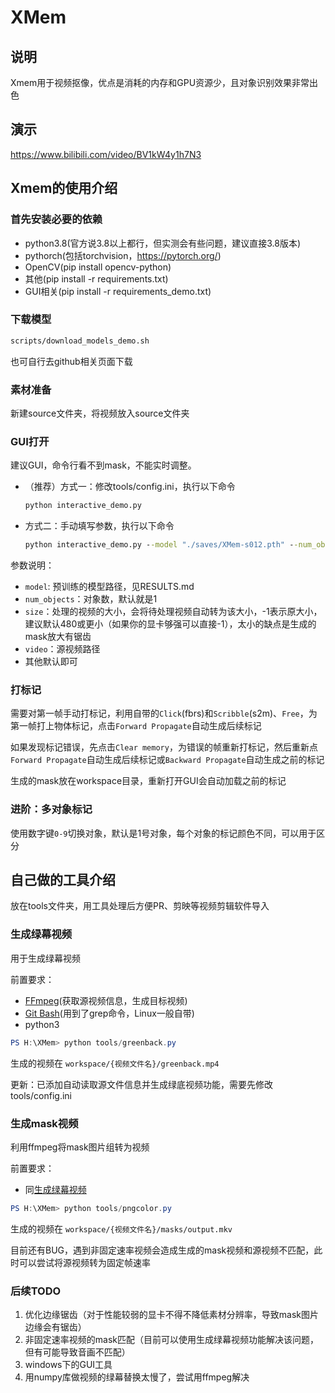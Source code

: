 # XMem

## 说明

Xmem用于视频抠像，优点是消耗的内存和GPU资源少，且对象识别效果非常出色

## 演示

<https://www.bilibili.com/video/BV1kW4y1h7N3>

## Xmem的使用介绍

### 首先安装必要的依赖

- python3.8(官方说3.8以上都行，但实测会有些问题，建议直接3.8版本)
- pythorch(包括torchvision，<https://pytorch.org/>)
- OpenCV(pip install opencv-python)
- 其他(pip install -r requirements.txt)
- GUI相关(pip install -r requirements_demo.txt)

### 下载模型

```cmd
scripts/download_models_demo.sh
```

也可自行去github相关页面下载

### 素材准备

新建source文件夹，将视频放入source文件夹

### GUI打开

建议GUI，命令行看不到mask，不能实时调整。

- （推荐）方式一：修改tools/config.ini，执行以下命令

    ```cmd
    python interactive_demo.py
    ```

- 方式二：手动填写参数，执行以下命令

    ```cmd
    python interactive_demo.py --model "./saves/XMem-s012.pth" --num_objects 1 --size 480 --video source/1.mp4
    ```

参数说明：

- `model`: 预训练的模型路径，见RESULTS.md
- `num_objects`：对象数，默认就是1
- `size`：处理的视频的大小，会将待处理视频自动转为该大小，-1表示原大小，建议默认480或更小（如果你的显卡够强可以直接-1），太小的缺点是生成的mask放大有锯齿
- `video`：源视频路径
- 其他默认即可

### 打标记

需要对第一帧手动打标记，利用自带的`Click`(fbrs)和`Scribble`(s2m)、`Free`，为第一帧打上物体标记，点击`Forward Propagate`自动生成后续标记

如果发现标记错误，先点击`Clear memory`，为错误的帧重新打标记，然后重新点`Forward Propagate`自动生成后续标记或`Backward Propagate`自动生成之前的标记

生成的mask放在workspace目录，重新打开GUI会自动加载之前的标记

### 进阶：多对象标记

使用数字键`0-9`切换对象，默认是1号对象，每个对象的标记颜色不同，可以用于区分

## 自己做的工具介绍

放在tools文件夹，用工具处理后方便PR、剪映等视频剪辑软件导入

### 生成绿幕视频

用于生成绿幕视频

前置要求：

- [FFmpeg](https://ffmpeg.org/download.html#build-windows)(获取源视频信息，生成目标视频)
- [Git Bash](https://gitforwindows.org/)(用到了grep命令，Linux一般自带)
- python3

```powershell
PS H:\XMem> python tools/greenback.py
```

生成的视频在 `workspace/{视频文件名}/greenback.mp4`

更新：已添加自动读取源文件信息并生成绿底视频功能，需要先修改tools/config.ini

### 生成mask视频

利用ffmpeg将mask图片组转为视频

前置要求：

- 同[生成绿幕视频](#生成绿幕视频)

```powershell
PS H:\XMem> python tools/pngcolor.py
```

生成的视频在 `workspace/{视频文件名}/masks/output.mkv`

目前还有BUG，遇到非固定速率视频会造成生成的mask视频和源视频不匹配，此时可以尝试将源视频转为固定帧速率

### 后续TODO

1. 优化边缘锯齿（对于性能较弱的显卡不得不降低素材分辨率，导致mask图片边缘会有锯齿）
2. 非固定速率视频的mask匹配（目前可以使用生成绿幕视频功能解决该问题，但有可能导致音画不匹配）
3. windows下的GUI工具
4. 用numpy库做视频的绿幕替换太慢了，尝试用ffmpeg解决
